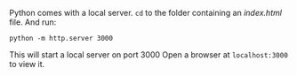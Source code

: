 Python comes with a local server.  `cd` to the folder containing an *index.html* file. And run:
```
python -m http.server 3000
```
This will start a local server on port 3000
Open a browser at `localhost:3000` to view it.

